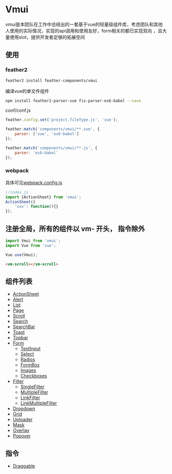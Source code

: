 Vmui
================
vmui是本团队在工作中总结出的一套基于vue的轻量级组件库，考虑团队和其他人使用的实际情况，实现的api调用和使用友好，form相关的都已实现双向
，且大量使用slot，提供开发者足够的拓展空间

## 使用

###  feather2

```sh
feather2 install feather-components/vmui
```

编译vue的单文件组件

```sh
npm install feather2-parser-vue fis-parser-es6-babel --save
```

conf/conf.js

```js
feather.config.set('project.fileType.js', 'vue');

feather.match('components/vmui/**.vue', {
    parser: ['vue', 'es6-babel']
});

feather.match('components/vmui/**.js', {
    parser: 'es6-babel'
});
```

### webpack

具体可见[webpack.config.js](./examples/webpack.config.js)


```js
//index.js
import {ActionSheet} from 'vmui';
ActionSheet({
    'xxx': function(){}
});
```

## 注册全局，所有的组件以 vm- 开头， 指令除外

```js
import Vmui from 'vmui';
import Vue from 'vue';

Vue.use(Vmui);
```

```html
<vm-scroll></vm-scroll>
```

## 组件列表

* [ActionSheet](./doc/actionsheet.md)
* [Alert](./doc/alert.md)
* [List](./doc/list.md)
* [Page](./doc/page.md)
* [Scroll](./doc/scroll.md)
* [Search](./doc/search.md)
* [SearchBar](./doc/searchbar.md)
* [Toast](./doc/toast.md)
* [Topbar](./doc/topbar.md)
* [Form](./doc/form.md)
    * [TextInput](./doc/textinput.md)
    * [Select](./doc/select.md)
    * [Radios](./doc/radios.md)
    * [FormBox](./doc/formbox.md)
    * [Images](./doc/images.md)
    * [Checkboxes](./doc/checkboxes)
* [Filter](./doc/filter.md)
    * [SingleFilter](./doc/filter/single.md)
    * [MultipleFilter](./doc/filter/multiple.md)
    * [LinkFilter](./doc/filter/link.md)
    * [LinkMultipleFilter](./doc/filter/link-multiple.md)
* [Dropdown](./doc/dropdown)
* [Grid](./doc/grid)
* [Uploader](./doc/uploader)
* [Mask](./doc/mask)
* [Overlay](./doc/overlay)
* [Popover](./doc/popover)

## 指令

* [Draggable](./doc/draggable.md)